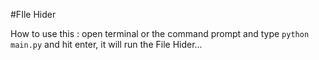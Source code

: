 #FIle Hider

How to use this
: open terminal or the command prompt and type `python main.py` and hit enter, it will run the File Hider...